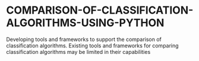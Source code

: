 # COMPARISON-OF-CLASSIFICATION-ALGORITHMS-USING-PYTHON
Developing tools and frameworks to support the comparison  of classification algorithms. Existing tools and frameworks for comparing  classification algorithms may be limited in their capabilities
